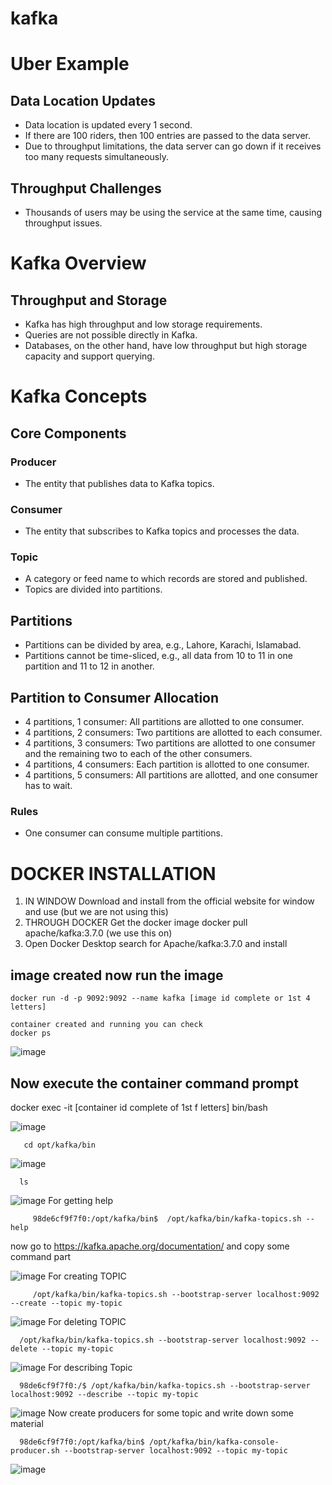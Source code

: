 # kafka

# Uber Example

## Data Location Updates

- Data location is updated every 1 second.
- If there are 100 riders, then 100 entries are passed to the data server.
- Due to throughput limitations, the data server can go down if it receives too many requests simultaneously.

## Throughput Challenges

- Thousands of users may be using the service at the same time, causing throughput issues.

# Kafka Overview

## Throughput and Storage

- Kafka has high throughput and low storage requirements.
- Queries are not possible directly in Kafka.
- Databases, on the other hand, have low throughput but high storage capacity and support querying.

# Kafka Concepts

## Core Components

### Producer
- The entity that publishes data to Kafka topics.

### Consumer
- The entity that subscribes to Kafka topics and processes the data.

### Topic
- A category or feed name to which records are stored and published.
- Topics are divided into partitions.

## Partitions

- Partitions can be divided by area, e.g., Lahore, Karachi, Islamabad.
- Partitions cannot be time-sliced, e.g., all data from 10 to 11 in one partition and 11 to 12 in another.

## Partition to Consumer Allocation

- 4 partitions, 1 consumer: All partitions are allotted to one consumer.
- 4 partitions, 2 consumers: Two partitions are allotted to each consumer.
- 4 partitions, 3 consumers: Two partitions are allotted to one consumer and the remaining two to each of the other consumers.
- 4 partitions, 4 consumers: Each partition is allotted to one consumer.
- 4 partitions, 5 consumers: All partitions are allotted, and one consumer has to wait.

### Rules

- One consumer can consume multiple partitions.

# DOCKER INSTALLATION
1. IN WINDOW
   Download and install from the official website for window and use (but we are not using this)
2. THROUGH DOCKER
   Get the docker image
   docker pull apache/kafka:3.7.0 (we use this on)
3. Open Docker Desktop search for Apache/kafka:3.7.0 and install


## image created now run the image
    docker run -d -p 9092:9092 --name kafka [image id complete or 1st 4 letters]

    container created and running you can check
    docker ps 

   ![image](https://github.com/imransecrets/kafka/assets/8496861/de2e7c3e-d870-4d63-9fda-85023839620a)



## Now execute the container command prompt
   docker exec -it [container id complete of 1st f letters] bin/bash
   
   ![image](https://github.com/imransecrets/kafka/assets/8496861/d17fac28-39fd-481c-bec9-bf9ca4808dcb)
    
       cd opt/kafka/bin
    
   ![image](https://github.com/imransecrets/kafka/assets/8496861/84d47625-86fc-4050-aaa8-b997f50b1ae0)

      ls

   ![image](https://github.com/imransecrets/kafka/assets/8496861/136bb37d-9ce9-44a9-98ee-9c257cd0a870)
   For getting help
        
         98de6cf9f7f0:/opt/kafka/bin$  /opt/kafka/bin/kafka-topics.sh --help
   now go to https://kafka.apache.org/documentation/ and copy some command part

   ![image](https://github.com/imransecrets/kafka/assets/8496861/3bd5317a-8906-4bba-851e-68308ea8240e)
   For creating TOPIC
         
         /opt/kafka/bin/kafka-topics.sh --bootstrap-server localhost:9092 --create --topic my-topic

   ![image](https://github.com/imransecrets/kafka/assets/8496861/c04a214f-c189-4dda-8408-123fb3538dea)
   For deleting TOPIC 
   
      /opt/kafka/bin/kafka-topics.sh --bootstrap-server localhost:9092 --delete --topic my-topic

   ![image](https://github.com/imransecrets/kafka/assets/8496861/d04bef18-9497-413d-ae45-dcb7b6e691aa)
   For describing Topic
   
      98de6cf9f7f0:/$ /opt/kafka/bin/kafka-topics.sh --bootstrap-server localhost:9092 --describe --topic my-topic

   ![image](https://github.com/imransecrets/kafka/assets/8496861/cea3b11f-2600-4a77-ae13-751647bb2efb)
   Now create producers for some topic and write down some material
         
      98de6cf9f7f0:/opt/kafka/bin$ /opt/kafka/bin/kafka-console-producer.sh --bootstrap-server localhost:9092 --topic my-topic

   ![image](https://github.com/imransecrets/kafka/assets/8496861/69df6611-b9ac-4f29-a9c1-56d0ca4e9184)

   



